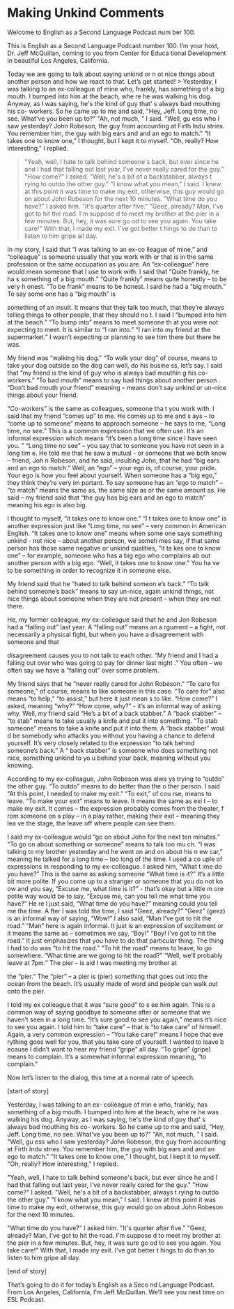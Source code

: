 # Making Unkind Comments

Welcome to English as a Second Language Podcast num ber 100.

This is English as a Second Language Podcast number  100. I’m your host, Dr. Jeff McQuillan, coming to you from Center for Educa tional Development in beautiful Los Angeles, California.

Today we are going to talk about saying unkind or n ot nice things about another person and how we react to that. Let’s get started!  > Yesterday, I was talking to an ex-colleague of mine  who, frankly, has something of a big mouth. I bumped into him at the beach, whe re he was walking his dog. Anyway, as I was saying, he's the kind of guy that' s always bad mouthing his co- workers. So he came up to me and said, "Hey, Jeff. Long time, no see. What've you been up to?" "Ah, not much, " I said. "Well, gu ess who I saw yesterday? John Robeson, the guy from accounting at Firth Indu stries. You remember him, the guy with big ears and and an ego to match." “It  takes one to know one,” I thought, but I kept it to myself. "Oh, really? How interesting," I replied.
> "Yeah, well, I hate to talk behind someone's back, but ever since he and I had that falling out last year, I've never really cared  for the guy." "How come?" I asked. "Well, he's a bit of a backstabber, always t rying to outdo the other guy." "I know what you mean," I said. I knew at this point it was time to make my exit, otherwise, this guy would go on about John Robeson for the next 10 minutes.
> "What time do you have?" I asked him. "It's quarter  after five." "Geez, already? Man, I've got to hit the road. I'm suppose d to meet my brother at the pier in a few minutes. But, hey, it was sure go od to see you again. You take care!" With that, I made my exit. I've got better t hings to do than to listen to him gripe all day.

In my story, I said that “I was talking to an ex-co lleague of mine,” and “colleague” is someone usually that you work with or that is in  the same profession or the same occupation as you are. An “ex-colleague” here would mean someone that I use to work with. I said that “Quite frankly, he ha s something of a big mouth.” “Quite frankly” means quite honestly – to be very h onest. “To be frank” means to be honest. I said he had a “big mouth.” To say some one has a “big mouth” is

something of an insult. It means that they talk too  much, that they’re always telling things to other people, that they should no t. I said I “bumped into him at the beach.” “To bump into” means to meet someone th at you were not expecting to meet. It is similar to “I ran into.” “I ran into  my friend at the supermarket.” I wasn’t expecting or planning to see him there but there he was.

My friend was “walking his dog.” “To walk your dog”  of course, means to take your dog outside so the dog can well, do his busine ss, let’s say. I said that “my friend is the kind of guy who is always bad mouthin g his co-workers.” “To bad mouth” means to say bad things about another person . “Don’t bad mouth your friend” meaning – means don’t say unkind or un-nice  things about your friend.

“Co-workers” is the same as colleagues, someone tha t you work with. I said that my friend “comes up” to me. He comes up to me and s ays – to “come up to someone” means to approach someone – he says to me,  “Long time, no see.” This is a common expression that we often use. It’s  an informal expression which means “it’s been a long time since I have seen you. ” “Long time no see” – you say that to someone you have not seen in a long tim e. He told me that he saw a mutual - or someone that we both know – friend, Joh n Robeson, and he said, insulting John, that he had “big ears and an ego to  match.” Well, an “ego” – your ego is, of course, your pride. Your ego is how you feel about yourself. When someone has a “big ego,” they think they’re very im portant. To say someone has an “ego to match” – “to match” means the same as, the same size as or the same amount as. He said – my friend said that “the guy has big ears and an ego to match” meaning his ego is also big.

I thought to myself, “it takes one to know one.” “I t takes one to know one” is another expression just like “Long time, no see” – very common in American English. “It takes one to know one” means when some one says something unkind - not nice – about another person, we someti mes say, if that same person has those same negative or unkind qualities, “it ta kes one to know one” – for example, someone who has a big ego who complains ab out another person with a big ego. “Well, it takes one to know one.” You ha ve to be something in order to recognize it in someone else.

My friend said that he “hated to talk behind someon e’s back.” “To talk behind someone’s back” means to say un-nice, again unkind things, not nice things about someone when they are not present – when they  are not there.

He, my former colleague, my ex-colleague said that he and Jon Robeson had a “falling out” last year. A “falling out” means an a rgument – a fight, not necessarily a physical fight, but when you have a disagreement with someone and that

disagreement causes you to not talk to each other. “My friend and I had a falling out over who was going to pay for dinner last night .” You often – we often say we have a “falling out” over some problem.

My friend says that he “never really cared for John  Robeson.” “To care for someone,” of course, means to like someone in this case. “To care for” also means “to help,” “to assist,” but here it just mean s to like. “How come?” I asked, meaning “why?” “How come, why?” - it’s an informal way of asking why. Well, my friend said “He’s a bit of a back stabber.” A “back  stabber” – “to stab” means to take usually a knife and put it into something. “To  stab someone” means to take a knife and put it into them. A “back stabber” woul d be somebody who attacks you without you having a chance to defend yourself.  It’s very closely related to the expression “to talk behind someone’s back.” A “ back stabber” is someone who does something not nice, something unkind to yo u behind your back, meaning without you knowing.

According to my ex-colleague, John Robeson was alwa ys trying to “outdo” the other guy. “To outdo” means to do better than the o ther person. I said “At this point, I needed to make my exit.” “To exit,” of cou rse, means to leave. “To make your exit” means to leave. It means the same as exi t – to make my exit. It comes – the expression probably comes from the theater, f rom someone on a play – in a play rather, making their exit – meaning they lea ve the stage, the leave off where people can see them.

I said my ex-colleague would “go on about John for the next ten minutes.” “To go on about something or someone” means to talk too mu ch. “I was talking to my brother yesterday and he went on and on about his n ew car,” meaning he talked for a long time – too long of the time. I used a co uple of expressions in responding to my ex-colleague. I asked him, “What t ime do you have?” This is the same as asking someone “What time is it?” It’s a little bit more polite. If you come up to a stranger or someone that you do not kn ow and you say, “Excuse me, what time is it?” -  that’s okay but a little m ore polite way would be to say, “Excuse me, can you tell me what time you have?” He re I just said, “What time do you have?” meaning could you tell me the time. A fter I was told the time, I said “Geez, already?” “Geez” (geez) is an informal way of saying, “Wow!” I also said, “Man I’ve got to hit the road.” “Man” here is  again informal. It just is an expression of excitement or it means the same as – sometimes we say, “Boy!” “Boy! I’ve got to hit the road.” It just emphasizes  that you have to do that particular thing. The thing I had to do was “to hit  the road.” “To hit the road” means to leave, to go somewhere. “What time are we going to hit the road?” “Well, we’ll probably leave at 7pm.” The pier – is aid I was meeting my brother at

the “pier.” The “pier” – a pier is (pier) something  that goes out into the ocean from the beach. It’s usually made of word and people can  walk out onto the pier.

I told my ex colleague that it was “sure good” to s ee him again. This is a common way of saying goodbye to someone after or someone that we haven’t seen in a long time. “It’s sure good to see you again,” means  it’s nice to see you again. I told him to “take care” – that is “to take care” of  himself. Again, a very common expression – “You take care!” means I hope that eve rything goes well for you, that you take care of yourself. I wanted to leave b ecause I didn’t want to hear my friend “gripe” all day. “To gripe” (gripe) means to  complain. It’s a somewhat informal expression meaning, “to complain.”

Now let’s listen to the dialog, this time at a normal rate of speech.

[start of story]

Yesterday, I was talking to an ex- colleague of min e who, frankly, has something of a big mouth. I bumped into him at the beach, whe re he was walking his dog. Anyway, as I was saying, he's the kind of guy that' s always bad mouthing his co- workers. So he came up to me and said, "Hey, Jeff. Long time, no see. What've you been up to?" "Ah, not much, " I said. "Well, gu ess who I saw yesterday? John Robeson, the guy from accounting at Firth Indu stries. You remember him, the guy with big ears and and an ego to match." “It  takes one to know one,” I thought, but I kept it to myself. "Oh, really? How interesting," I replied.

"Yeah, well, I hate to talk behind someone's back, but ever since he and I had that falling out last year, I've never really cared  for the guy." "How come?" I asked. "Well, he's a bit of a backstabber, always t rying to outdo the other guy." "I know what you mean," I said. I knew at this point it was time to make my exit, otherwise, this guy would go on about John Robeson for the next 10 minutes.

"What time do you have?" I asked him. "It's quarter  after five." "Geez, already? Man, I've got to hit the road. I'm suppose d to meet my brother at the pier in a few minutes. But, hey, it was sure go od to see you again. You take care!" With that, I made my exit. I've got better t hings to do than to listen to him gripe all day.

[end of story]

That’s going to do it for today’s English as a Seco nd Language Podcast. From Los Angeles, California, I’m Jeff McQuillan. We’ll see you next time on ESL Podcast.



